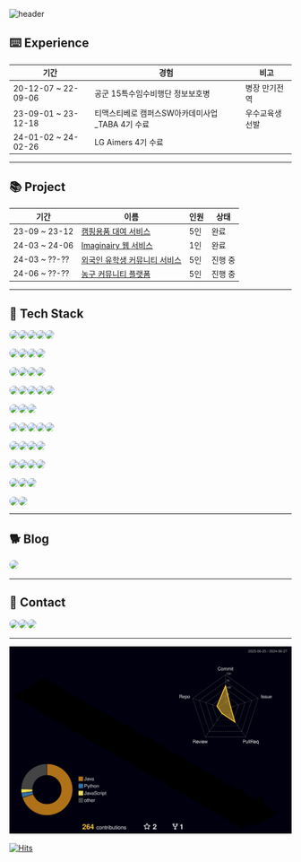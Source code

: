 ![header](https://capsule-render.vercel.app/api?type=waving&color=gradient&height=120&animation=fadeIn&section=footer&text=🐶🐾🦴&fontAlign=70)
## ⌨️ Experience
<table>
  <thead>
    <tr>
      <th>기간</th>
      <th>경험</th>
      <th>비고</th>
    </tr>
  </thead>
  <tbody>
    <tr>
      <td>20-12-07 ~ 22-09-06</td>
      <td>공군 15특수임수비행단 정보보호병</td>
      <td>병장 만기전역</td>
    </tr>
    <tr>
      <td>23-09-01 ~ 23-12-18</td>
      <td>티맥스티베로 캠퍼스SW아카데미사업_TABA 4기 수료</td>
      <td>우수교육생 선발</td>
    </tr>
    <tr>
      <td>24-01-02 ~ 24-02-26</td>
      <td>LG Aimers 4기 수료</td>
      <td></td>
    </tr>
  </tbody>
</table>

---

## 📚 Project
<table>
  <thead>
    <tr>
      <th>기간</th>
      <th>이름</th>
      <th>인원</th>
      <th>상태</th>
    </tr>
  </thead>
  <tbody>
    <tr>
      <td>23-09 ~ 23-12</td>
      <td><a href="https://github.com/TABA4-9">캠핑용품 대여 서비스</a></td>
      <td>5인</td>
      <td>완료</td>
    </tr>
    <tr>
      <td>24-03 ~ 24-06</td>
      <td><a href="https://github.com/DKU-CloudComputing">Imaginairy 웹 서비스</a></td>
      <td>1인</td>
      <td>완료</td>
    </tr>
    <tr>
      <td>24-03 ~ ??-??</td>
      <td><a href="https://github.com/DKU-CapstoneDesign">외국인 유학생 커뮤니티 서비스</a></td>
      <td>5인</td>
      <td>진행 중</td>
    </tr>
    <tr>
      <td>24-06 ~ ??-??</td>
      <td><a href="https://github.com/Alley-Oops-App">농구 커뮤니티 플랫폼</a></td>
      <td>5인</td>
      <td>진행 중</td>
    </tr>
  </tbody>
</table>

---
## 🔨 Tech Stack
<div style="display:flex; flex-direction:row; align-items:flex-start;">
        <img src="https://img.shields.io/badge/html5-E34F26?style=flat&logo=html5&logoColor=white" style="border-radius: 8px;"> 
        <img src="https://img.shields.io/badge/css-1572B6?style=flat&logo=css3&logoColor=white" style="border-radius: 8px;"> 
        <img src="https://img.shields.io/badge/javascript-F7DF1E?style=flat&logo=javascript&logoColor=white" style="border-radius: 8px;"> 
        <img src="https://img.shields.io/badge/bootstrap-7952B3?style=flat&logo=bootstrap&logoColor=white" style="border-radius: 8px;">
        <img src="https://img.shields.io/badge/react-61DAFB?style=flat&logo=react&logoColor=white" style="border-radius: 8px;">
    </div><br>
    <div style="display:flex; flex-direction:row; align-items:flex-start;">
        <img src="https://img.shields.io/badge/C-A8B9CC?style=flat&logo=C&logoColor=white" style="border-radius: 8px;">
        <img src="https://img.shields.io/badge/c++-00599C?style=flat&logo=cplusplus&logoColor=white" style="border-radius: 8px;">
        <img src="https://img.shields.io/badge/Java-007396?style=flat&logo=openjdk&logoColor=white" style="border-radius: 8px;"> 
        <img src="https://img.shields.io/badge/python-3776AB?style=flat&logo=python&logoColor=white" style="border-radius: 8px;"> 
    </div><br>
    <div style="display:flex; flex-direction:row; align-items:flex-start;">
        <img src="https://img.shields.io/badge/numpy-%23013243.svg?style=flat&logo=numpy&logoColor=white" style="border-radius: 8px;">
        <img src="https://img.shields.io/badge/pandas-%23150458.svg?style=flat&logo=pandas&logoColor=white" style="border-radius: 8px;">
        <img src="https://img.shields.io/badge/Matplotlib-%23ffffff.svg?style=flat&logo=Matplotlib&logoColor=black" style="border-radius: 8px;"> 
        <img src="https://img.shields.io/badge/scikit--learn-%23F7931E.svg?style=flat&logo=scikit-learn&logoColor=white" style="border-radius: 8px;"> 
    </div><br>
    <div style="display:flex; flex-direction:row; align-items:flex-start;">
        <img src="https://img.shields.io/badge/mysql-4479A1?style=flat&logo=mysql&logoColor=white" style="border-radius: 8px;"> 
        <img src="https://img.shields.io/badge/mariadb-003545?style=flat&logo=mariadb&logoColor=white" style="border-radius: 8px;">
        <img src="https://img.shields.io/badge/oracle-F80000?style=flat&logo=oracle&logoColor=white" style="border-radius: 8px;"> 
        <img src="https://img.shields.io/badge/tibero6-3F48CC?style=flat&logo=t&logoColor=white" style="border-radius: 8px;">
        <img src="https://img.shields.io/badge/MongoDB-%234ea94b.svg?style=flat&logo=mongodb&logoColor=white" style="border-radius: 8px;">
    </div><br>
    <div style="display:flex; flex-direction:row; align-items:flex-start;">
        <img src="https://img.shields.io/badge/linux-FCC624?style=flat&logo=linux&logoColor=black" style="border-radius: 8px;"> 
        <img src="https://img.shields.io/badge/Ubuntu-E95420?style=flat&logo=ubuntu&logoColor=white" style="border-radius: 8px;"> 
        <img src="https://img.shields.io/badge/centos-002260?style=flat&logo=centos&logoColor=F0F0F0" style="border-radius: 8px;">  
    </div><br>
        <div style="display:flex; flex-direction:row; align-items:flex-start;">
        <img src="https://img.shields.io/badge/Spring Boot-6DB33F?style=flat&logo=spring boot&logoColor=white" style="border-radius: 8px;"> 
        <img src="https://img.shields.io/badge/Thymeleaf-%23005C0F.svg?style=flat&logo=Thymeleaf&logoColor=white
" style="border-radius: 8px;"> 
        <img src="https://img.shields.io/badge/Gradle-02303A.svg?style=flat&logo=Gradle&logoColor=white" style="border-radius: 8px;"> 
        <img src="https://img.shields.io/badge/flask-000000?style=flat&logo=flask&logoColor=white" style="border-radius: 8px;"> 
        <img src="https://img.shields.io/badge/nginx-%23009639.svg?style=flat&logo=nginx&logoColor=white" style="border-radius: 8px;"> 
    </div><br>
    <div style="display:flex; flex-direction:row; align-items:flex-start;">
        <img src="https://img.shields.io/badge/AWS-232F3E?style=flat&logo=amazon web services&logoColor=white" style="border-radius: 8px;"> 
        <img src="https://img.shields.io/badge/AWS EC2-FF9900?style=flat&logo=amazon ec2&logoColor=white" style="border-radius: 8px;"> 
        <img src="https://img.shields.io/badge/AWS RDS-527FFF?style=flat&logo=amazon rds&logoColor=white" style="border-radius: 8px;">
        <img src="https://img.shields.io/badge/AWS S3-569A31?style=flat&logo=amazon rds&logoColor=white" style="border-radius: 8px;">
    </div><br>
      <div style="display:flex; flex-direction:row; align-items:flex-start;">
        <img src="https://img.shields.io/badge/git-F05032?style=flat&logo=git&logoColor=white" style="border-radius: 8px;"> 
        <img src="https://img.shields.io/badge/github-181717?style=flat&logo=github&logoColor=white" style="border-radius: 8px;"> 
        <img src="https://img.shields.io/badge/github%20actions-%232671E5.svg?style=flat&logo=githubactions&logoColor=white" style="border-radius: 8px;"> 
        <img src="https://img.shields.io/badge/hibernate-59666C?style=flat&logo=hibernate&logoColor=white" style="border-radius: 8px;">
</div><br>
<div style="display:flex; flex-direction:row; align-items:flex-start;">
  <img src="https://img.shields.io/badge/yaml-%23ffffff.svg?style=flat&logo=yaml&logoColor=151515" style="border-radius: 8px;">
  <img src="https://img.shields.io/badge/Postman-FF6C37?style=flat&logo=postman&logoColor=white" style="border-radius: 8px;">
  <img src="https://img.shields.io/badge/jenkins-%232C5263.svg?style=flat&logo=jenkins&logoColor=white" style="border-radius: 8px;">
</div><br>
<div style="display:flex; flex-direction:row; align-items:flex-start;">
  <img src="https://img.shields.io/badge/docker-%230db7ed.svg?style=flat&logo=docker&logoColor=white" style="border-radius: 8px;">
  <img src="https://img.shields.io/badge/kubernetes-%23326ce5.svg?style=flat&logo=kubernetes&logoColor=white" style="border-radius: 8px;">
</div>

---
## 🐕 Blog
<div style="display:flex; flex-direction:row; align-items:flex-start;">
    <a href="https://velog.io/@digitpic">
        <img src="https://img.shields.io/badge/Velog-20c997?style=flat&logo=Vimeo&logoColor=white" style="border-radius: 8px;"> 
    </a>
</div>

---

## 📳 Contact
<div style="display:flex; flex-direction:row; align-items:flex-start;">
    <a href="https://open.kakao.com/o/s26rBC9f">
        <img src="https://img.shields.io/badge/KakaoTalk-FFCD00?style=flat&logoColor=black&logo=KakaoTalk" style="border-radius: 8px;"> 
    </a>
    <a href="https://www.instagram.com/_di.pic">
        <img src="https://img.shields.io/badge/Instagram-E4405F?style=flat&logo=Instagram&logoColor=white" style="border-radius: 8px;">
    </a>
        <a href="mailto:jkw5033@gmail.com">
        <img src="https://img.shields.io/badge/Gmail-EA4335?style=flat&logo=Gmail&logoColor=white" style="border-radius: 8px;">
    </a>
</div>

---
![digitpic's GitHub stats](./profile-3d-contrib/profile-night-rainbow.svg)

[![Hits](https://hits.seeyoufarm.com/api/count/incr/badge.svg?url=https%3A%2F%2Fgithub.com%2Fdigitpic%2F&count_bg=%2379C83D&title_bg=%23555555&icon=cliqz.svg&icon_color=%23E7E7E7&title=GITHUB&edge_flat=false)](https://hits.seeyoufarm.com)
